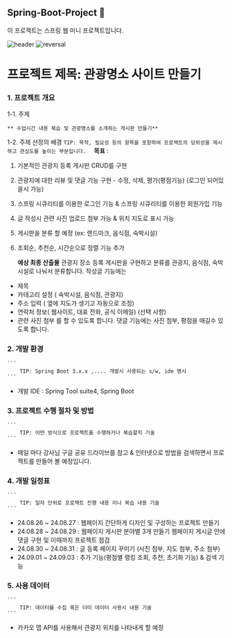 ## Spring-Boot-Project 👋
이 프로젝트는 스프링 웹 미니 프로젝트입니다.
<!-- 타이틀 부분 -->
![header](https://capsule-render.vercel.app/api?type=waving&color=gradient&customColorList=0,2,2,5,30&height=200&section=header&text=정인%20GitHuB&fontSize=50&fontAlign=81)
![reversal](https://capsule-render.vercel.app/api?type=rect&text=이%20프로젝트는&fontAlign=30&fontSize=30&desc=스프링%20웹%20미니%20프로젝트입니다.&descAlign=60&descAlignY=50&theme=radical)
 
 
# 프로젝트 제목: 관광명소 사이트 만들기

### 1. 프로젝트 개요

1-1. 주제

    ** 수업시간 내용 복습 및 관광명소를 소개하는 게시판 만들기**

1-2. 주제 선정의 배경
    ```
        TIP: 목적, 필요성 등의 항목을 포함하여 프로젝트의 당위성을 제시하고 관심도를 높이는 부분입니다.  
    ```
    **목표** : 
1. 기본적인 관광지 등록 게시판 CRUD를 구현 
2. 관광지에 대한 리뷰 및 댓글 기능 구현 - 수정, 삭제, 평가(평점기능) (로그인 되어있을시 가능)
3. 스프링 시큐리티를 이용한 로그인 기능 & 스프링 시큐리티를 이용한 회원가입 기능
4. 글 작성시 관련 사진 업로드 첨부 가능 & 위치 지도로 표시 가능
5. 게시판을 분류 할 예정 (ex: 랜드마크, 음식점, 숙박시설)
6. 조회순, 추천순, 시간순으로 정렬 기능 추가

    **예상 최종 산출물** 
관광지 장소 등록 게시판을 구현하고 분류를 관광지, 음식점, 숙박시설로 나눠서 분류합니다.
작성글 기능에는
- 제목 
- 카테고리 설정 ( 숙박시설, 음식점, 관광지)
- 주소 입력 ( 옆에 지도가 생기고 자동으로 조정)
- 연락처 정보( 웹사이트, 대표 전화, 공식 이메일) (선택 사항)
- 관련 사진 첨부
를 할 수 있도록 합니다.
댓글 기능에는 사진 첨부, 평점을 매길수 있도록 합니다.

### 2. 개발 환경
    ```
        TIP: Spring Boot 3.x.x ,.... 개발시 사용되는 s/w, ide 명시
    ```
- 개발 IDE : Spring Tool suite4, Spring Boot 

### 3. 프로젝트 수행 절차 및 방법
    ```
        TIP: 어떤 방식으로 프로젝트를 수행하거나 복습할지 기술
    ```
- 매일 마다 강사님 구글 공유 드라이브를 참고 & 인터넷으로 방법을 검색하면서 프로젝트를 만들어 볼 예정입니다. 

### 4. 개발 일정표
    ```
        TIP: 일자 단위로 프로젝트 진행 내용 이나 복습 내용 기술
    ```
- 24.08.26 ~ 24.08.27 : 웹페이지 간단하게 디자인 및 구성하는 프로젝트 만들기
- 24.08.28 ~ 24.08.29 : 웹페이지 게시판 분야별 3개 만들기 웹페이지 게시글 안에 댓글 구현 및 이때까지 프로젝트 점검
- 24.08.30 ~ 24.08.31 : 글 등록 페이지 꾸미기 (사진 첨부, 지도 첨부, 주소 첨부)
- 24.09.01 ~ 24.09.03 : 추가 기능(평점별 랭킹 조회, 추천, 초기화 기능) & 검색 기능
### 5. 사용 데이터
    ```
        TIP: 데이터를 수집 혹은 더미 데이터 사용시 내용 기술
    ```
- 카카오 맵 API를 사용해서 관광지 위치를 나타내게 할 예정
